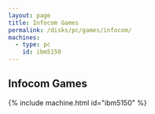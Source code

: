 ```yaml
---
layout: page
title: Infocom Games
permalink: /disks/pc/games/infocom/
machines:
  - type: pc
    id: ibm5150
---
```


Infocom Games
---

{% include machine.html id="ibm5150" %}
